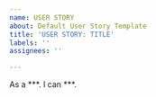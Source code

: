 ```yaml
---
name: USER STORY
about: Default User Story Template
title: 'USER STORY: TITLE'
labels: ''
assignees: ''

---
```


As a ***. I can ***.
